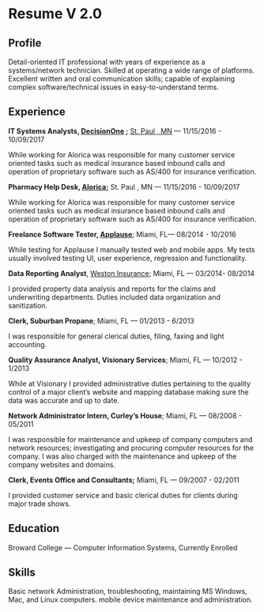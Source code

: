 # Resume V 2.0
## Profile

Detail-oriented IT professional with years of experience as a systems/network technician. Skilled at operating a wide range of platforms. Excellent written and oral communication skills; capable of explaining complex software/technical issues in easy-to-understand terms.

## Experience
**IT Systems Analysts, [DecisionOne](https://decisionone.com) ;**  [St. Paul , MN](http://maps.apple.com/?q=St.%20Paul%20,%20MN)  — 11/15/2016 - 10/09/2017

While working for Alorica was responsible for many customer service oriented tasks such as medical insurance based inbound calls and operation of proprietary software such as AS/400 for insurance verification.

**Pharmacy Help Desk, [Alorica](https://www.alorica.com);** St. Paul , MN — 11/15/2016 - 10/09/2017

While working for Alorica was responsible for many customer service oriented tasks such as medical insurance based inbound calls and operation of proprietary software such as AS/400 for insurance verification.

**Freelance Software Tester, [Applause](https://www.applause.com)**; Miami, FL— 08/2014 - 10/2016

While testing for Applause I manually tested web and mobile apps. My tests usually involved testing UI, user experience, regression and functionality.

**Data Reporting Analyst**, [Weston Insurance;](http://www.weston-ins.com) Miami, FL — 03/2014- 08/2014

I provided property data analysis and reports for the claims and underwriting departments. Duties included data organization and sanitization.

**Clerk, Suburban Propane**; Miami, FL — 01/2013 - 6/2013

I was responsible for general clerical duties, filing, faxing and light accounting.

**Quality Assurance Analyst, Visionary Services**; Miami, FL — 10/2012 - 1/2013

While at Visionary I provided administrative duties pertaining to the quality control of a major client’s website and mapping database making sure the data was accurate and up to date.

**Network Administrator Intern, Curley’s House**; Miami, FL — 08/2008 - 05/2011

I was responsible for maintenance and upkeep of company computers and network resources; investigating and procuring computer resources for the company. I was also charged with the maintenance and upkeep of the company websites and domains.

**Clerk, Events Office and Consultants;** Miami, FL — 09/2007 - 02/2011

I provided customer service and basic clerical duties for clients during major trade shows.

## Education

Broward College — Computer Information Systems, Currently Enrolled

## Skills

Basic network Administration, troubleshooting, maintaining MS Windows, Mac, and Linux computers. mobile device maintenance and administration.